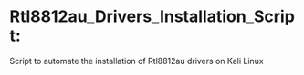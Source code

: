 # Rtl8812au_Drivers_Installation_Script:
Script to automate the installation of Rtl8812au drivers on Kali Linux
